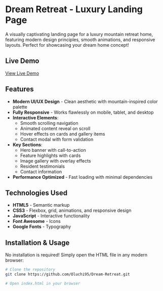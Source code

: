 # Dream Retreat - Luxury Landing Page

A visually captivating landing page for a luxury mountain retreat home, featuring modern design principles, smooth animations, and responsive layouts. Perfect for showcasing your dream home concept!

## Live Demo

[View Live Demo](https://oluchi95.github.io/Dream-Retreat/)

## Features

- **Modern UI/UX Design** - Clean aesthetic with mountain-inspired color palette
- **Fully Responsive** - Works flawlessly on mobile, tablet, and desktop
- **Interactive Elements**:
  - Smooth scrolling navigation
  - Animated content reveal on scroll
  - Hover effects on cards and gallery items
  - Contact modal with form validation
- **Key Sections**:
  - Hero banner with call-to-action
  - Feature highlights with cards
  - Image gallery with overlay effects
  - Resident testimonials
  - Contact information
- **Performance Optimized** - Fast loading with minimal dependencies

## Technologies Used

- **HTML5** - Semantic markup
- **CSS3** - Flexbox, grid, animations, and responsive design
- **JavaScript** - Interactive functionality
- **Font Awesome** - Icons
- **Google Fonts** - Typography

## Installation & Usage

No installation is required! Simply open the HTML file in any modern browser:

```bash
# Clone the repository
git clone https://github.com/Oluchi95/Dream-Retreat.git

# Open index.html in your browser
